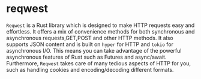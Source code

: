 # reqwest

`Reqwest` is a Rust library which is designed to make HTTP requests easy and effortless. It offers a mix of convenience methods for both synchronous and asynchronous requests,GET,POST and other HTTP methods. It also supports JSON content and is built on `hyper` for HTTP and `tokio` for asynchronous I/O. This means you can take advantage of the powerful asynchronous features of Rust such as Futures and async/await. Furthermore, `Reqwest` takes care of many tedious aspects of HTTP for you, such as handling cookies and encoding/decoding different formats.